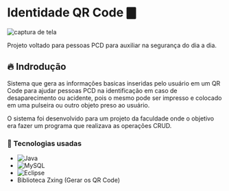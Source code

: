 # Identidade QR Code 🀫


![captura de tela](https://i.imgur.com/wJEBGW3.png)

Projeto voltado para pessoas PCD para auxiliar na segurança do dia a dia.

## :fire: Indrodução
Sistema que gera as informações basicas inseridas pelo usuário em um QR Code para ajudar pessoas PCD na identificação em caso de desaparecimento ou acidente,
pois o mesmo pode ser impresso e colocado em uma pulseira ou outro objeto preso ao usuário.

O sistema foi desenvolvido para um projeto da faculdade onde o objetivo era fazer um programa que realizava as operações CRUD.

### :handbag: Tecnologias usadas

* ![Java](https://img.shields.io/badge/java-%23ED8B00.svg?style=for-the-badge&logo=openjdk&logoColor=white)
* ![MySQL](https://img.shields.io/badge/mysql-%2300f.svg?style=for-the-badge&logo=mysql&logoColor=white)
* ![Eclipse](https://img.shields.io/badge/Eclipse-FE7A16.svg?style=for-the-badge&logo=Eclipse&logoColor=white)
* Biblioteca Zxing (Gerar os QR Code)
